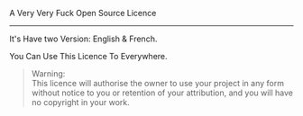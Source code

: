 A Very Very Fuck Open Source Licence

---

It's Have two Version: English & French.

You Can Use This Licence To Everywhere.

> Warning:</br>
> This licence will authorise the owner to use your project in any form without notice to you or retention of your attribution, and you will have no copyright in your work.
